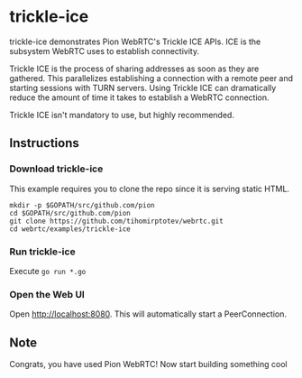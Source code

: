 # trickle-ice
trickle-ice demonstrates Pion WebRTC's Trickle ICE APIs.  ICE is the subsystem WebRTC uses to establish connectivity.

Trickle ICE is the process of sharing addresses as soon as they are gathered. This parallelizes
establishing a connection with a remote peer and starting sessions with TURN servers. Using Trickle ICE
can dramatically reduce the amount of time it takes to establish a WebRTC connection.

Trickle ICE isn't mandatory to use, but highly recommended.

## Instructions

### Download trickle-ice
This example requires you to clone the repo since it is serving static HTML.

```
mkdir -p $GOPATH/src/github.com/pion
cd $GOPATH/src/github.com/pion
git clone https://github.com/tihomirptotev/webrtc.git
cd webrtc/examples/trickle-ice
```

### Run trickle-ice
Execute `go run *.go`

### Open the Web UI
Open [http://localhost:8080](http://localhost:8080). This will automatically start a PeerConnection.

## Note
Congrats, you have used Pion WebRTC! Now start building something cool
